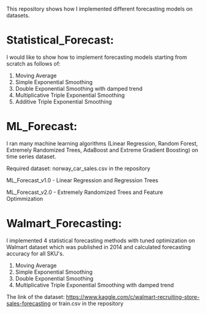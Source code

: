 This repository shows how I implemented different forecasting models on datasets.

# Statistical_Forecast: 

I would like to show how to implement forecasting models starting from scratch as follows of:

1. Moving Average
2. Simple Exponential Smoothing
3. Double Exponential Smoothing with damped trend
4. Multiplicative Triple Exponential Smoothing
5. Additive Triple Exponential Smoothing

# ML_Forecast:

I ran many machine learning algorithms (Linear Regression, Random Forest, Extremely Randomized Trees, AdaBoost and Extreme Gradient Boosting) on time series dataset.

Required dataset: norway_car_sales.csv in the repository

ML_Forecast_v1.0 - Linear Regression and Regression Trees

ML_Forecast_v2.0 - Extremely Randomized Trees and Feature Optimmization

# Walmart_Forecasting: 

I implemented 4 statistical forecasting methods with tuned optimization on Walmart dataset which was published in 2014 and calculated forecasting accuracy for all SKU's.

1. Moving Average
2. Simple Exponential Smoothing
3. Double Exponential Smoothing
4. Multiplicative Triple Exponential Smoothing with damped trend

The link of the dataset: https://www.kaggle.com/c/walmart-recruiting-store-sales-forecasting or train.csv in the repository
